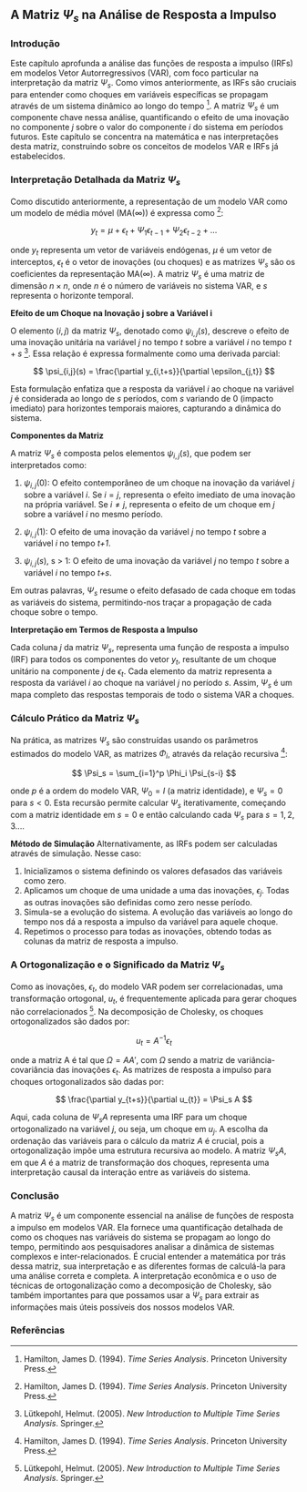 ## A Matriz $\Psi_s$ na Análise de Resposta a Impulso

### Introdução
Este capítulo aprofunda a análise das funções de resposta a impulso (IRFs) em modelos Vetor Autorregressivos (VAR), com foco particular na interpretação da matriz $\Psi_s$. Como vimos anteriormente, as IRFs são cruciais para entender como choques em variáveis específicas se propagam através de um sistema dinâmico ao longo do tempo [^11.4.1]. A matriz $\Psi_s$ é um componente chave nessa análise, quantificando o efeito de uma inovação no componente *j* sobre o valor do componente *i* do sistema em períodos futuros. Este capítulo se concentra na matemática e nas interpretações desta matriz, construindo sobre os conceitos de modelos VAR e IRFs já estabelecidos.

### Interpretação Detalhada da Matriz $\Psi_s$

Como discutido anteriormente, a representação de um modelo VAR como um modelo de média móvel (MA($\infty$)) é expressa como [^11.4.1]:

$$ y_t = \mu + \epsilon_t + \Psi_1\epsilon_{t-1} + \Psi_2\epsilon_{t-2} + \ldots $$

onde $y_t$ representa um vetor de variáveis endógenas, $\mu$ é um vetor de interceptos, $\epsilon_t$ é o vetor de inovações (ou choques) e as matrizes $\Psi_s$ são os coeficientes da representação MA($\infty$). A matriz $\Psi_s$ é uma matriz de dimensão $n \times n$, onde $n$ é o número de variáveis no sistema VAR, e $s$ representa o horizonte temporal.

**Efeito de um Choque na Inovação j sobre a Variável i**

O elemento  $(i, j)$ da matriz $\Psi_s$, denotado como $\psi_{i,j}(s)$, descreve o efeito de uma inovação unitária na variável $j$ no tempo $t$ sobre a variável $i$ no tempo $t+s$ [^11.4.2]. Essa relação é expressa formalmente como uma derivada parcial:

$$ \psi_{i,j}(s) = \frac{\partial y_{i,t+s}}{\partial \epsilon_{j,t}} $$

Esta formulação enfatiza que a resposta da variável $i$ ao choque na variável $j$ é considerada ao longo de *s* períodos, com *s* variando de 0 (impacto imediato) para horizontes temporais maiores, capturando a dinâmica do sistema.

**Componentes da Matriz**

A matriz $\Psi_s$ é composta pelos elementos $\psi_{i,j}(s)$, que podem ser interpretados como:

1.  $\psi_{i,j}(0)$: O efeito contemporâneo de um choque na inovação da variável *j* sobre a variável *i*. Se $i=j$, representa o efeito imediato de uma inovação na própria variável. Se $i \ne j$, representa o efeito de um choque em *j* sobre a variável *i* no mesmo período.

2.  $\psi_{i,j}(1)$: O efeito de uma inovação da variável *j* no tempo *t* sobre a variável *i* no tempo *t+1*.

3.  $\psi_{i,j}(s)$, s > 1: O efeito de uma inovação da variável *j* no tempo *t* sobre a variável *i* no tempo *t+s*.

Em outras palavras, $\Psi_s$  resume o efeito defasado de cada choque em todas as variáveis do sistema, permitindo-nos traçar a propagação de cada choque sobre o tempo.

**Interpretação em Termos de Resposta a Impulso**

Cada coluna $j$ da matriz $\Psi_s$, representa uma função de resposta a impulso (IRF) para todos os componentes do vetor $y_t$, resultante de um choque unitário na componente $j$ de $\epsilon_t$.  Cada elemento da matriz representa a resposta da variável *i* ao choque na variável *j* no período *s*. Assim, $\Psi_s$ é um mapa completo das respostas temporais de todo o sistema VAR a choques.

### Cálculo Prático da Matriz $\Psi_s$

Na prática, as matrizes $\Psi_s$ são construídas usando os parâmetros estimados do modelo VAR, as matrizes $\Phi_i$, através da relação recursiva [^11.7]:

$$ \Psi_s = \sum_{i=1}^p \Phi_i \Psi_{s-i} $$

onde $p$ é a ordem do modelo VAR, $\Psi_0 = I$ (a matriz identidade), e $\Psi_s = 0$ para $s < 0$. Esta recursão permite calcular $\Psi_s$ iterativamente, começando com a matriz identidade em $s=0$ e então calculando cada $\Psi_s$ para $s = 1, 2, 3...$.

**Método de Simulação**
Alternativamente, as IRFs podem ser calculadas através de simulação. Nesse caso:
1. Inicializamos o sistema definindo os valores defasados das variáveis como zero.
2. Aplicamos um choque de uma unidade a uma das inovações, $\epsilon_j$. Todas as outras inovações são definidas como zero nesse período.
3. Simula-se a evolução do sistema. A evolução das variáveis ao longo do tempo nos dá a resposta a impulso da variável para aquele choque.
4. Repetimos o processo para todas as inovações, obtendo todas as colunas da matriz de resposta a impulso.

### A Ortogonalização e o Significado da Matriz $\Psi_s$

Como as inovações, $\epsilon_t$, do modelo VAR podem ser correlacionadas, uma transformação ortogonal, $u_t$, é frequentemente aplicada para gerar choques não correlacionados [^11.4.2]. Na decomposição de Cholesky, os choques ortogonalizados são dados por:

$$ u_t = A^{-1} \epsilon_t $$

onde a matriz A é tal que $\Omega = AA'$, com $\Omega$ sendo a matriz de variância-covariância das inovações $\epsilon_t$. As matrizes de resposta a impulso para choques ortogonalizados são dadas por:

$$ \frac{\partial y_{t+s}}{\partial u_{t}} = \Psi_s A $$

Aqui, cada coluna de $\Psi_s A$ representa uma IRF para um choque ortogonalizado na variável $j$, ou seja, um choque em $u_j$. A escolha da ordenação das variáveis para o cálculo da matriz $A$ é crucial, pois a ortogonalização impõe uma estrutura recursiva ao modelo. A matriz $\Psi_s A$, em que $A$ é a matriz de transformação dos choques,  representa uma interpretação causal da interação entre as variáveis do sistema.

### Conclusão
A matriz $\Psi_s$ é um componente essencial na análise de funções de resposta a impulso em modelos VAR. Ela fornece uma quantificação detalhada de como os choques nas variáveis do sistema se propagam ao longo do tempo, permitindo aos pesquisadores analisar a dinâmica de sistemas complexos e inter-relacionados. É crucial entender a matemática por trás dessa matriz, sua interpretação e as diferentes formas de calculá-la para uma análise correta e completa. A interpretação econômica e o uso de técnicas de ortogonalização como a decomposição de Cholesky, são também importantes para que possamos usar a $\Psi_s$ para extrair as informações mais úteis possíveis dos nossos modelos VAR.

### Referências
[^11.4.1]: Hamilton, James D. (1994). *Time Series Analysis*. Princeton University Press.
[^11.4.2]: Lütkepohl, Helmut. (2005). *New Introduction to Multiple Time Series Analysis*. Springer.
[^11.7]: Hamilton, James D. (1994). *Time Series Analysis*. Princeton University Press.
<!-- END -->
